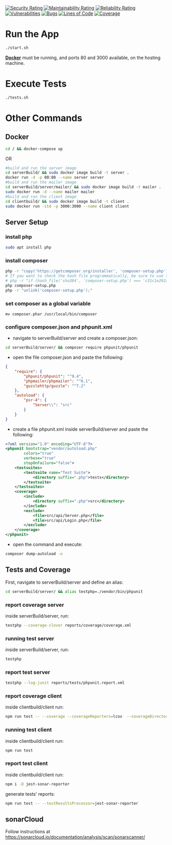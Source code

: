 [![Security Rating](https://sonarcloud.io/api/project_badges/measure?project=team11PULSBS&metric=security_rating)](https://sonarcloud.io/dashboard?id=team11PULSBS) [![Maintainability Rating](https://sonarcloud.io/api/project_badges/measure?project=team11PULSBS&metric=sqale_rating)](https://sonarcloud.io/dashboard?id=team11PULSBS) [![Reliability Rating](https://sonarcloud.io/api/project_badges/measure?project=team11PULSBS&metric=reliability_rating)](https://sonarcloud.io/dashboard?id=team11PULSBS)
[![Vulnerabilities](https://sonarcloud.io/api/project_badges/measure?project=team11PULSBS&metric=vulnerabilities)](https://sonarcloud.io/dashboard?id=team11PULSBS) [![Bugs](https://sonarcloud.io/api/project_badges/measure?project=team11PULSBS&metric=bugs)](https://sonarcloud.io/dashboard?id=team11PULSBS) [![Lines of Code](https://sonarcloud.io/api/project_badges/measure?project=team11PULSBS&metric=ncloc)](https://sonarcloud.io/dashboard?id=team11PULSBS) [![Coverage](https://sonarcloud.io/api/project_badges/measure?project=team11PULSBS&metric=coverage)](https://sonarcloud.io/dashboard?id=team11PULSBS)

# Run the App

```bash
./start.sh
```

<b><a href='https://www.docker.com/products/docker-desktop'>Docker</a></b> must be running, and ports 80 and 3000 available, on the hosting machine.

# Execute Tests

```bash
./tests.sh
```

# Other Commands

## Docker

```bash
cd / && docker-compose up
```

OR

```bash
#build and run the server image
cd serverBuild/ && sudo docker image build -t server .
docker run -d -p 80:80 --name server server
#build and run the mailer image
cd serverBuild/server/mailer/ && sudo docker image build -t mailer .
sudo docker run -d --name mailer mailer
#build and run the client image
cd clientbuild/ && sudo docker image build -t client .
sudo docker run -itd -p 3000:3000 --name client client
```

## Server Setup

### install php

```bash
sudo apt install php
```

### install composer

```bash
php -r "copy('https://getcomposer.org/installer', 'composer-setup.php');"
# If you want to check the hash file programmatically, be sure to use the latest one on the website above
# php -r "if (hash_file('sha384', 'composer-setup.php') === 'c31c1e292ad7be5f49291169c0ac8f683499edddcfd4e42232982d0fd193004208a58ff6f353fde0012d35fdd72bc394') { echo 'Installer verified'; } else { echo 'Installer corrupt'; unlink('composer-setup.php'); } echo PHP_EOL;"
php composer-setup.php
php -r "unlink('composer-setup.php');"
```

### set composer as a global variable

    mv composer.phar /usr/local/bin/composer

### configure composer.json and phpunit.xml

- navigate to serverBuild/server and create a composer.json:

```bash
cd serverBuild/server/ && composer require phpunit/phpunit
```

- open the file composer.json and paste the following:

```JSON
{
    "require": {
        "phpunit/phpunit": "^9.4",
        "phpmailer/phpmailer": "^6.1",
        "guzzlehttp/guzzle": "^7.2"
    },
    "autoload": {
        "psr-4": {
            "Server\\": "src"
        }
    }
}
```

- create a file phpunit.xml inside serverBuild/server and paste the following:

```XML
<?xml version="1.0" encoding="UTF-8"?>
<phpunit bootstrap="vendor/autoload.php"
        colors="true"
        verbose="true"
        stopOnFailure="false">
    <testsuites>
        <testsuite name="Test Suite">
            <directory suffix=".php">tests</directory>
        </testsuite>
    </testsuites>
    <coverage>
        <include>
            <directory suffix=".php">src</directory>
        </include>
        <exclude>
            <file>src/api/Server.php</file>
            <file>src/api/Login.php</file>
        </exclude>
    </coverage>
</phpunit>
```

- open the command and execute:

```bash
composer dump-autoload -o
```

## Tests and Coverage

First, navigate to serverBuild/server and define an alias:

```bash
cd serverBuild/server/ && alias testphp=./vendor/bin/phpunit
```

### report coverage server

inside serverBuild/server, run:

```bash
testphp --coverage-clover reports/coverage/coverage.xml
```

### running test server

inside serverBuild/server, run:

```bash
testphp
```

### report test server

```bash
testphp --log-junit reports/tests/phpunit.report.xml
```

### report coverage client

inside clientbuild/client run:

```bash
npm run test -- --coverage --coverageReporters=lcov  --coverageDirectory=reports/coverage
```

### running test client

inside clientbuild/client run:

```bash
npm run test
```

### report test client

inside clientbuild/client run:

```bash
npm i -D jest-sonar-reporter
```

generate tests' reports:

```bash
npm run test -- --testResultsProcessor=jest-sonar-reporter
```

## sonarCloud

Follow instructions at https://sonarcloud.io/documentation/analysis/scan/sonarscanner/
